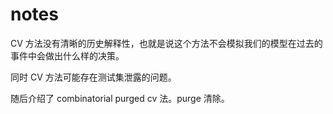 # notes

CV 方法没有清晰的历史解释性，也就是说这个方法不会模拟我们的模型在过去的事件中会做出什么样的决策。

同时 CV 方法可能存在测试集泄露的问题。

随后介绍了 combinatorial purged cv 法。purge 清除。

